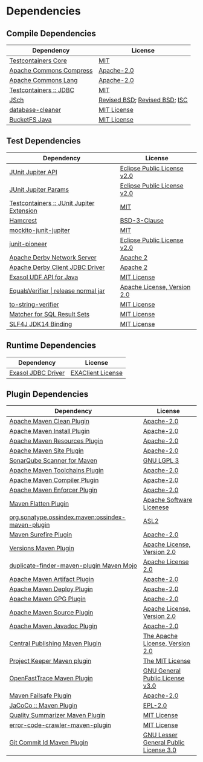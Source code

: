 <!-- @formatter:off -->
# Dependencies

## Compile Dependencies

| Dependency                   | License                                      |
| ---------------------------- | -------------------------------------------- |
| [Testcontainers Core][0]     | [MIT][1]                                     |
| [Apache Commons Compress][2] | [Apache-2.0][3]                              |
| [Apache Commons Lang][4]     | [Apache-2.0][3]                              |
| [Testcontainers :: JDBC][0]  | [MIT][1]                                     |
| [JSch][5]                    | [Revised BSD][6]; [Revised BSD][7]; [ISC][8] |
| [database-cleaner][9]        | [MIT License][10]                            |
| [BucketFS Java][11]          | [MIT License][12]                            |

## Test Dependencies

| Dependency                                     | License                           |
| ---------------------------------------------- | --------------------------------- |
| [JUnit Jupiter API][13]                        | [Eclipse Public License v2.0][14] |
| [JUnit Jupiter Params][13]                     | [Eclipse Public License v2.0][14] |
| [Testcontainers :: JUnit Jupiter Extension][0] | [MIT][1]                          |
| [Hamcrest][15]                                 | [BSD-3-Clause][16]                |
| [mockito-junit-jupiter][17]                    | [MIT][18]                         |
| [junit-pioneer][19]                            | [Eclipse Public License v2.0][14] |
| [Apache Derby Network Server][20]              | [Apache 2][21]                    |
| [Apache Derby Client JDBC Driver][20]          | [Apache 2][21]                    |
| [Exasol UDF API for Java][22]                  | [MIT License][23]                 |
| [EqualsVerifier \| release normal jar][24]     | [Apache License, Version 2.0][3]  |
| [to-string-verifier][25]                       | [MIT License][26]                 |
| [Matcher for SQL Result Sets][27]              | [MIT License][28]                 |
| [SLF4J JDK14 Binding][29]                      | [MIT License][26]                 |

## Runtime Dependencies

| Dependency               | License                 |
| ------------------------ | ----------------------- |
| [Exasol JDBC Driver][30] | [EXAClient License][31] |

## Plugin Dependencies

| Dependency                                              | License                                     |
| ------------------------------------------------------- | ------------------------------------------- |
| [Apache Maven Clean Plugin][32]                         | [Apache-2.0][3]                             |
| [Apache Maven Install Plugin][33]                       | [Apache-2.0][3]                             |
| [Apache Maven Resources Plugin][34]                     | [Apache-2.0][3]                             |
| [Apache Maven Site Plugin][35]                          | [Apache-2.0][3]                             |
| [SonarQube Scanner for Maven][36]                       | [GNU LGPL 3][37]                            |
| [Apache Maven Toolchains Plugin][38]                    | [Apache-2.0][3]                             |
| [Apache Maven Compiler Plugin][39]                      | [Apache-2.0][3]                             |
| [Apache Maven Enforcer Plugin][40]                      | [Apache-2.0][3]                             |
| [Maven Flatten Plugin][41]                              | [Apache Software Licenese][3]               |
| [org.sonatype.ossindex.maven:ossindex-maven-plugin][42] | [ASL2][21]                                  |
| [Maven Surefire Plugin][43]                             | [Apache-2.0][3]                             |
| [Versions Maven Plugin][44]                             | [Apache License, Version 2.0][3]            |
| [duplicate-finder-maven-plugin Maven Mojo][45]          | [Apache License 2.0][46]                    |
| [Apache Maven Artifact Plugin][47]                      | [Apache-2.0][3]                             |
| [Apache Maven Deploy Plugin][48]                        | [Apache-2.0][3]                             |
| [Apache Maven GPG Plugin][49]                           | [Apache-2.0][3]                             |
| [Apache Maven Source Plugin][50]                        | [Apache License, Version 2.0][3]            |
| [Apache Maven Javadoc Plugin][51]                       | [Apache-2.0][3]                             |
| [Central Publishing Maven Plugin][52]                   | [The Apache License, Version 2.0][3]        |
| [Project Keeper Maven plugin][53]                       | [The MIT License][54]                       |
| [OpenFastTrace Maven Plugin][55]                        | [GNU General Public License v3.0][56]       |
| [Maven Failsafe Plugin][57]                             | [Apache-2.0][3]                             |
| [JaCoCo :: Maven Plugin][58]                            | [EPL-2.0][59]                               |
| [Quality Summarizer Maven Plugin][60]                   | [MIT License][61]                           |
| [error-code-crawler-maven-plugin][62]                   | [MIT License][63]                           |
| [Git Commit Id Maven Plugin][64]                        | [GNU Lesser General Public License 3.0][65] |

[0]: https://java.testcontainers.org
[1]: http://opensource.org/licenses/MIT
[2]: https://commons.apache.org/proper/commons-compress/
[3]: https://www.apache.org/licenses/LICENSE-2.0.txt
[4]: https://commons.apache.org/proper/commons-lang/
[5]: https://github.com/mwiede/jsch
[6]: https://github.com/mwiede/jsch/blob/master/LICENSE.txt
[7]: https://github.com/mwiede/jsch/blob/master/LICENSE.JZlib.txt
[8]: https://github.com/mwiede/jsch/blob/master/LICENSE.jBCrypt.txt
[9]: https://github.com/exasol/database-cleaner/
[10]: https://github.com/exasol/database-cleaner/blob/main/LICENSE
[11]: https://github.com/exasol/bucketfs-java/
[12]: https://github.com/exasol/bucketfs-java/blob/main/LICENSE
[13]: https://junit.org/
[14]: https://www.eclipse.org/legal/epl-v20.html
[15]: http://hamcrest.org/JavaHamcrest/
[16]: https://raw.githubusercontent.com/hamcrest/JavaHamcrest/master/LICENSE
[17]: https://github.com/mockito/mockito
[18]: https://opensource.org/licenses/MIT
[19]: https://junit-pioneer.org/
[20]: http://db.apache.org/derby/
[21]: http://www.apache.org/licenses/LICENSE-2.0.txt
[22]: https://github.com/exasol/udf-api-java/
[23]: https://github.com/exasol/udf-api-java/blob/main/LICENSE
[24]: https://www.jqno.nl/equalsverifier
[25]: https://github.com/jparams/to-string-verifier
[26]: http://www.opensource.org/licenses/mit-license.php
[27]: https://github.com/exasol/hamcrest-resultset-matcher/
[28]: https://github.com/exasol/hamcrest-resultset-matcher/blob/main/LICENSE
[29]: http://www.slf4j.org
[30]: http://www.exasol.com/
[31]: https://repo1.maven.org/maven2/com/exasol/exasol-jdbc/25.2.4/exasol-jdbc-25.2.4-license.txt
[32]: https://maven.apache.org/plugins/maven-clean-plugin/
[33]: https://maven.apache.org/plugins/maven-install-plugin/
[34]: https://maven.apache.org/plugins/maven-resources-plugin/
[35]: https://maven.apache.org/plugins/maven-site-plugin/
[36]: http://docs.sonarqube.org/display/PLUG/Plugin+Library/sonar-scanner-maven/sonar-maven-plugin
[37]: http://www.gnu.org/licenses/lgpl.txt
[38]: https://maven.apache.org/plugins/maven-toolchains-plugin/
[39]: https://maven.apache.org/plugins/maven-compiler-plugin/
[40]: https://maven.apache.org/enforcer/maven-enforcer-plugin/
[41]: https://www.mojohaus.org/flatten-maven-plugin/
[42]: https://sonatype.github.io/ossindex-maven/maven-plugin/
[43]: https://maven.apache.org/surefire/maven-surefire-plugin/
[44]: https://www.mojohaus.org/versions/versions-maven-plugin/
[45]: https://basepom.github.io/duplicate-finder-maven-plugin
[46]: http://www.apache.org/licenses/LICENSE-2.0.html
[47]: https://maven.apache.org/plugins/maven-artifact-plugin/
[48]: https://maven.apache.org/plugins/maven-deploy-plugin/
[49]: https://maven.apache.org/plugins/maven-gpg-plugin/
[50]: https://maven.apache.org/plugins/maven-source-plugin/
[51]: https://maven.apache.org/plugins/maven-javadoc-plugin/
[52]: https://central.sonatype.org
[53]: https://github.com/exasol/project-keeper/
[54]: https://github.com/exasol/project-keeper/blob/main/LICENSE
[55]: https://github.com/itsallcode/openfasttrace-maven-plugin
[56]: https://www.gnu.org/licenses/gpl-3.0.html
[57]: https://maven.apache.org/surefire/maven-failsafe-plugin/
[58]: https://www.jacoco.org/jacoco/trunk/doc/maven.html
[59]: https://www.eclipse.org/legal/epl-2.0/
[60]: https://github.com/exasol/quality-summarizer-maven-plugin/
[61]: https://github.com/exasol/quality-summarizer-maven-plugin/blob/main/LICENSE
[62]: https://github.com/exasol/error-code-crawler-maven-plugin/
[63]: https://github.com/exasol/error-code-crawler-maven-plugin/blob/main/LICENSE
[64]: https://github.com/git-commit-id/git-commit-id-maven-plugin
[65]: http://www.gnu.org/licenses/lgpl-3.0.txt
